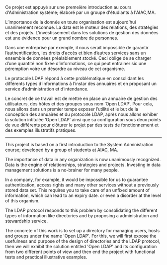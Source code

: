 Ce projet est appuyé sur une premeière introduction au cours d'Administration système; élaboré par un groupe d'étudiants à l'AIAC,MA.

L’importance de la donnée en toute organisation est aujourd’hui unanimement reconnue. La data est le moteur des relations, des stratégies et
des projets. L’investissement dans les solutions de gestion des données est une évidence pour un grand nombre de personnes.

Dans une entreprise par exemple, il nous serait impossible de garantir l’authentification, les droits d’accès et bien d’autres services sans un
ensemble de données préalablement stocké. Ceci oblige de se charger d’une quantité non fixée d’informations, ce qui peut entrainer sic une péremption
voire un désordre au niveau de cet organisme.

Le protocole LDAP répond à cette problématique en consolidant les différents types d’informations à l’instar des annuaires et en proposant un
service d’administration et d’intendance.

Le concret de ce travail est de mettre en place un annuaire de gestion des utilisateurs, des hôtes et des groupes sous nom ‘Open LDAP’.
Pour cela, nous allons dans un premier temps exposer l’utilité et le but de la conception des annuaires et du protocole LDAP, après nous allons exhiber
la solution intitulée ‘Open LDAP’ ainsi que sa configuration sous deux points de vue différents pour clôturer le projet par des tests de fonctionnement et des exemples illustratifs pratiques.

_____________________________________________________________________________________________________________________________________________________

This project is based on a first introduction to the System Administration course; developed by a group of students at AIAC, MA.

The importance of data in any organization is now unanimously recognized. Data is the engine of relationships, strategies and
projects. Investing in data management solutions is a no-brainer for many people.

In a company, for example, it would be impossible for us to guarantee authentication, access rights and many other services without 
a previously stored data set. This requires you to take care of an unfixed amount of information, which can lead to an expiry date.
or even a disorder at the level of this organism.

The LDAP protocol responds to this problem by consolidating the different types of information like directories and by proposing a
administration and stewardship service.

The concrete of this work is to set up a directory for managing users, hosts and groups under the name 'Open LDAP'.
For this, we will first expose the usefulness and purpose of the design of directories and the LDAP protocol, then we will exhibit
the solution entitled 'Open LDAP' and its configuration from two different points of view and then end the project with functional tests and practical illustrative examples.



